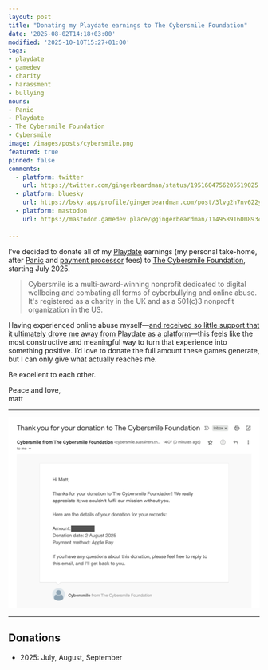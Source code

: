 ```yaml
---
layout: post
title: "Donating my Playdate earnings to The Cybersmile Foundation"
date: '2025-08-02T14:18+03:00'
modified: '2025-10-10T15:27+01:00'
tags:
- playdate
- gamedev
- charity
- harassment
- bullying
nouns:
- Panic
- Playdate
- The Cybersmile Foundation
- Cybersmile
image: /images/posts/cybersmile.png
featured: true
pinned: false
comments:
  - platform: twitter
    url: https://twitter.com/gingerbeardman/status/1951604756205519025
  - platform: bluesky
    url: https://bsky.app/profile/gingerbeardman.com/post/3lvg2h7nv622y
  - platform: mastodon
    url: https://mastodon.gamedev.place/@gingerbeardman/114958916008934933

---
```


I’ve decided to donate all of my [Playdate](https://play.date) earnings (my personal take-home, after [Panic](https://panic.com) and [payment processor](https://stripe.com) fees) to [The Cybersmile Foundation](https://www.cybersmile.org), starting July 2025.

> Cybersmile is a multi-award-winning nonprofit dedicated to digital wellbeing and combating all forms of cyberbullying and online abuse. It's registered as a charity in the UK and as a 501(c)3 nonprofit organization in the US.

Having experienced online abuse myself—[and received so little support that it ultimately drove me away from Playdate as a platform](/2025/04/15/when-playdate-stopped-being-fun/)—this feels like the most constructive and meaningful way to turn that experience into something positive. I’d love to donate the full amount these games generate, but I can only give what actually reaches me.

Be excellent to each other.

Peace and love,  
matt

----

![IMG](/images/posts/cybersmile.png "Receipt for donation to The Cybersmile Foundation")

----

## Donations

- 2025: July, August, September
